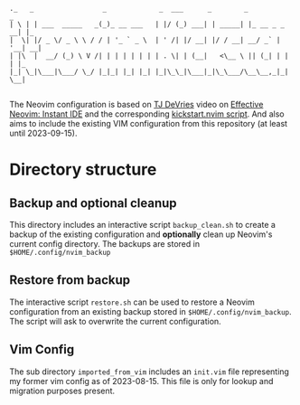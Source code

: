  ```
._   _                 _             _  ___      _        _             _   
| \ | | ___  _____   _(_)_ __ ___   | |/ (_) ___| | _____| |_ __ _ _ __| |_ 
|  \| |/ _ \/ _ \ \ / / | '_ ` _ \  | ' /| |/ __| |/ / __| __/ _` | '__| __|
| |\  |  __/ (_) \ V /| | | | | | | | . \| | (__|   <\__ \ || (_| | |  | |_ 
|_| \_|\___|\___/ \_/ |_|_| |_| |_| |_|\_\_|\___|_|\_\___/\__\__,_|_|   \__|
                                                                            
```

The Neovim configuration is based on [TJ DeVries](https://github.com/tjdevries) video on 
[Effective Neovim: Instant IDE](https://www.youtube.com/watch?v=stqUbv-5u2s) and the corresponding
[kickstart.nvim script](https://github.com/nvim-lua/kickstart.nvim).
And also aims to include the existing VIM configuration from this repository (at least until 
2023-09-15).

# Directory structure

## Backup and optional cleanup
This directory includes an interactive script `backup_clean.sh` to create a backup of the existing 
configuration and **optionally** clean up Neovim's current config directory. The backups are stored
in `$HOME/.config/nvim_backup`

## Restore from backup
The interactive script `restore.sh` can be used to restore a Neovim configuration from an existing 
backup stored in `$HOME/.config/nvim_backup`. The script will ask to overwrite the current
configuration.

## Vim Config
The sub directory `imported_from_vim` includes an `init.vim` file representing my former vim config
as of 2023-08-15. This file is only for lookup and migration purposes present.
